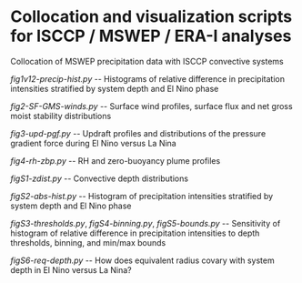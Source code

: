 # Collocation and visualization scripts for ISCCP / MSWEP / ERA-I analyses

Collocation of MSWEP precipitation data with ISCCP convective systems

*fig1v12-precip-hist.py* -- Histograms of relative difference in precipitation intensities stratified by system depth and El Nino phase

*fig2-SF-GMS-winds.py* -- Surface wind profiles, surface flux and net gross moist stability distributions

*fig3-upd-pgf.py* -- Updraft profiles and distributions of the pressure gradient force during El Nino versus La Nina

*fig4-rh-zbp.py* -- RH and zero-buoyancy plume profiles

*figS1-zdist.py* -- Convective depth distributions 

*figS2-abs-hist.py* -- Histogram of precipitation intensities stratified by system depth and El Nino phase

*figS3-thresholds.py*, *figS4-binning.py*, *figS5-bounds.py* -- Sensitivity of histogram of relative difference in precipitation intensities to depth thresholds, binning, and min/max bounds

*figS6-req-depth.py* -- How does equivalent radius covary with system depth in El Nino versus La Nina?
